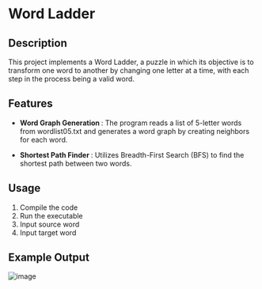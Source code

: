 <h1>Word Ladder</h1>

<h2>Description</h2>
This project implements a Word Ladder, a puzzle in which its objective is to transform one word to another by changing one letter at a time, with each step in the process being a valid word. 
<br />

<h2>Features</h2>

- <b>Word Graph Generation </b>: The program reads a list of 5-letter words from wordlist05.txt and generates a word graph by creating neighbors for each word.

- <b>Shortest Path Finder </b>: Utilizes Breadth-First Search (BFS) to find the shortest path between two words.

<h2>Usage</h2>

1. Compile the code
2. Run the executable
3. Input source word
4. Input target word

<h2>Example Output</h2>

![image](https://github.com/jmmilli/Word-Ladder/assets/118650262/61cb6fe0-8713-4cc2-9d25-134b6e3e8e1b)


<!--
 ```diff
- text in red
+ text in green
! text in orange
# text in gray
@@ text in purple (and bold)@@
```
--!>
